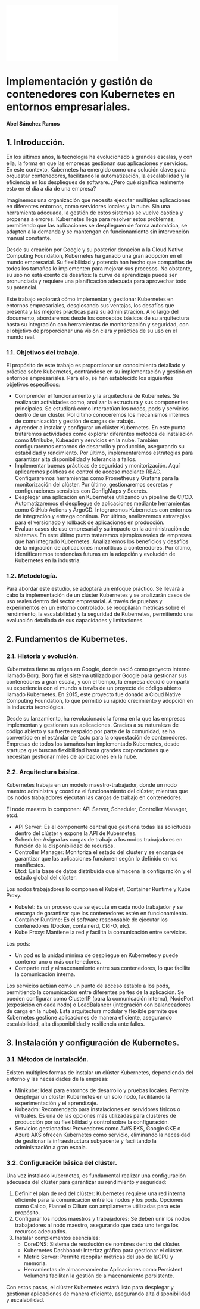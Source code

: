 ![](/.imgs/documentation/ies.img)

# Implementación y gestión de contenedores con Kubernetes en entornos empresariales.
#### Abel Sánchez Ramos

## 1. Introducción.
En los últimos años, la tecnología ha evolucionado a grandes escalas, y con ella, la forma en que las empresas gestionan sus aplicaciones y servicios. En este contexto, Kubernetes ha emergido como una solución clave para orquestar contenedores, facilitando la automatización, la escalabilidad y la eficiencia en los despliegues de software. ¿Pero qué significa realmente esto en el día a día de una empresa?

Imaginemos una organización que necesita ejecutar múltiples aplicaciones en diferentes entornos, como servidores locales y la nube. Sin una herramienta adecuada, la gestión de estos sistemas se vuelve caótica y propensa a errores. Kubernetes llega para resolver estos problemas, permitiendo que las aplicaciones se desplieguen de forma automática, se adapten a la demanda y se mantengan en funcionamiento sin intervención manual constante.

Desde su creación por Google y su posterior donación a la Cloud Native Computing Foundation, Kubernetes ha ganado una gran adopción en el mundo empresarial. Su flexibilidad y potencia han hecho que compañías de todos los tamaños lo implementen para mejorar sus procesos. No obstante, su uso no está exento de desafíos: la curva de aprendizaje puede ser pronunciada y requiere una planificación adecuada para aprovechar todo su potencial.

Este trabajo explorará cómo implementar y gestionar Kubernetes en entornos empresariales, desglosando sus ventajas, los desafíos que presenta y las mejores prácticas para su administración. A lo largo del documento, abordaremos desde los conceptos básicos de su arquitectura hasta su integración con herramientas de monitorización y seguridad, con el objetivo de proporcionar una visión clara y práctica de su uso en el mundo real.

### 1.1. Objetivos del trabajo.
El propósito de este trabajo es proporcionar un conocimiento detallado y práctico sobre Kubernetes, centrándose en su implementación y gestión en entornos empresariales. Para ello, se han establecido los siguientes objetivos específicos:

 - Comprender el funcionamiento y la arquitectura de Kubernetes.
Se realizarán actividades como, analizar la estructura y sus componentes principales. Se estudiará como interactúan los nodos, pods y servicios dentro de un clúster. Pol último conoceremos los mecanismos internos de comunicación y gestión de cargas de trabajo.
 - Aprender a instalar y configurar un clúster Kubernetes.
En este punto trataremos actividades como explorar diferentes métodos de instalación como Minikube, Kubeadm y servicios en la nube. También configuraremos entornos de desarrollo y producción, asegurando su estabilidad y rendimiento. Por último, implementaremos estrategias para garantizar alta disponibilidad y tolerancia a fallos. 
 - Implementar buenas prácticas de seguridad y monitorización.
Aquí aplicaremos políticas de control de acceso mediante RBAC. Configuraremos herramientas como Prometheus y Grafana para la monitorización del clúster. Por último, gestionaremos secretos y configuraciones sensibles con ConfigMaps y Secrets.
 - Desplegar una aplicación en Kubernetes utilizando un pipeline de CI/CD.
Automatizaremos el despliegue de aplicaciones mediante herramientas como GitHub Actions y ArgoCD. Integraremos Kubernetes con entornos de integración y entrega continua. Por último, analizaremos estrategias para el versionado y rollback de aplicaciones en producción.
 - Evaluar casos de uso empresarial y su impacto en la administración de sistemas.
En este último punto trataremos ejemplos reales de empresas que han integrado Kubernetes. Analizaremos los beneficios y desafíos de la migración de aplicaciones monolíticas a contenedores. Por último, identificaremos tendencias futuras en la adopción y evolución de Kubernetes en la industria.

### 1.2. Metodología.
Para abordar este estudio, se adoptará un enfoque práctico. Se llevará a cabo la implementación de un clúster Kubernetes y se analizarán casos de uso reales dentro del sector empresarial. A través de pruebas y experimentos en un entorno controlado, se recopilarán métricas sobre el rendimiento, la escalabilidad y la seguridad de Kubernetes, permitiendo una evaluación detallada de sus capacidades y limitaciones.

## 2. Fundamentos de Kubernetes.
### 2.1. Historia y evolución.
Kubernetes tiene su origen en Google, donde nació como proyecto interno llamado Borg. Borg fue el sistema utilizado por Google para gestionar sus contenedores a gran escala, y con el tiempo, la empresa decidió compartir su experiencia con el mundo a través de un proyecto de código abierto llamado Kubernetes. En 2015, este proyecto fue donado a Cloud Native Computing Foundation, lo que permitió su rápido crecimiento y adopción en la industria tecnológica.

Desde su lanzamiento, ha revolucionado la forma en la que las empresas implementan y gestionan sus aplicaciones. Gracias a su naturaleza de código abierto y su fuerte respaldo por parte de la comunidad, se ha convertido en el estándar de facto para la orquestación de contenedores. Empresas de todos los tamaños han implementado Kubernetes, desde startups que buscan flexibilidad hasta grandes corporaciones que necesitan gestionar miles de aplicaciones en la nube.

### 2.2. Arquitectura básica.
Kubernetes trabaja en un modelo maestro-trabajador, donde un nodo maestro administra y coordina el funcionamiento del clúster, mientras que los nodos trabajadores ejecutan las cargas de trabajo en contenedores.

El nodo maestro lo componen: API Server, Scheduler, Controller Manager, etcd.
- API Server: Es el componente central que gestiona todas las solicitudes dentro del clúster y expone la API de Kubernetes.
- Scheduler: Asigna las cargas de trabajo a los nodos trabajadores en función de la disponibilidad de recursos.
- Controller Manager: Monitoriza el estado del clúster y se encarga de garantizar que las aplicaciones funcionen según lo definido en los manifiestos.
- Etcd: Es la base de datos distribuida que almacena la configuración y el estado global del clúster.

Los nodos trabajadores lo componen el Kubelet, Container Runtime y Kube Proxy.
- Kubelet: Es un proceso que se ejecuta en cada nodo trabajador y se encarga de garantizar que los contenedores estén en funcionamiento.
- Container Runtime: Es el software responsable de ejecutar los contenedores (Docker, containerd, CRI-O, etc).
- Kube Proxy: Mantiene la red y facilita la comunicación entre servicios.

Los pods:
- Un pod es la unidad mínima de despliegue en Kubernetes y puede contener uno o más contenedores.
- Comparte red y almacenamiento entre sus contenedores, lo que facilita la comunicación interna.

Los servicios actúan como un punto de acceso estable a los pods, permitiendo la comunicación entre diferentes partes de la aplicación. Se pueden configurar como ClusterIP (para la comunicación interna), NodePort (exposición en cada nodo) o LoadBalancer (integración con balanceadores de carga en la nube).
Esta arquitectura modular y flexible permite que Kubernetes gestione aplicaciones de manera eficiente, asegurando escalabilidad, alta disponibilidad y resiliencia ante fallos.

## 3. Instalación y configuración de Kubernetes.
### 3.1. Métodos de instalación.
Existen múltiples formas de instalar un clúster Kubernetes, dependiendo del entorno y las necesidades de la empresa:
- Minikube: Ideal para entornos de desarrollo y pruebas locales. Permite desplegar un clúster Kubernetes en un solo nodo, facilitando la experimentación y el aprendizaje.
- Kubeadm: Recomendado para instalaciones en servidores físicos o virtuales. Es una de las opciones más utilizadas para clústeres de producción por su flexibilidad y control sobre la configuración.
- Servicios gestionados: Proveedores como AWS EKS, Google GKE o Azure AKS ofrecen Kubernetes como servicio, eliminando la necesidad de gestionar la infraestructura subyacente y facilitando la administración a gran escala.

### 3.2. Configuración básica del clúster.
Una vez instalado kubernetes, es fundamental realizar una configuración adecuada del clúster para garantizar su rendimiento y seguridad:
1.  Definir el plan de red del clúster: Kubernetes requiere una red interna eficiente para la comunicación entre los nodos y los pods. Opciones como Calico, Flannel o Cilium son ampliamente utilizadas para este propósito.
2.  Configurar los nodos maestros y trabajadores: Se deben unir los nodos trabajadores al nodo maestro, asegurando que cada uno tenga los recursos adecuados.
3.  Instalar complementos esenciales:
     - CoreDNS: Sistema de resolución de nombres dentro del clúster.
     - Kubernetes Dashboard: Interfaz gráfica para gestionar el clúster.
     - Metric Server: Permite recopilar métricas del uso de laCPU y memoria.
     - Herramientas de almacenamiento: Aplicaciones como Persistent Volumens facilitan la gestión de almacenamiento persistente.
  
Con estos pasos, el clúster Kubernetes estará listo para desplegar y gestionar aplicaciones de manera eficiente, asegurando alta disponibilidad y escalabilidad.
